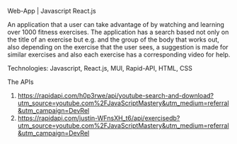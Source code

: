 Web-App | Javascript React.js

An application that a user can take advantage of by watching and learning over 1000 fitness exercises. The application has a search based not only on the title of an exercise but e.g. and the group of the body that works out, also depending on the exercise that the user sees, a suggestion is made for similar exercises and also each exercise has a corresponding video for help.

Technologies: 
Javascript,
React.js,
MUI, 
Rapid-API,
HTML,
CSS

The APIs

1) https://rapidapi.com/h0p3rwe/api/youtube-search-and-download?utm_source=youtube.com%2FJavaScriptMastery&utm_medium=referral&utm_campaign=DevRel
2) https://rapidapi.com/justin-WFnsXH_t6/api/exercisedb?utm_source=youtube.com%2FJavaScriptMastery&utm_medium=referral&utm_campaign=DevRel
